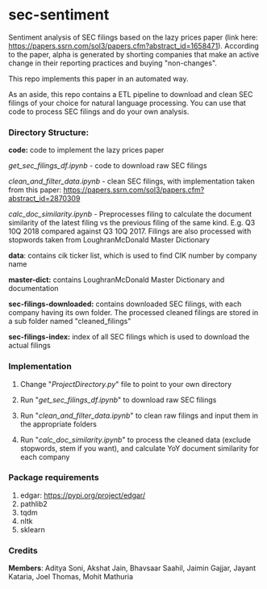 # sec-sentiment
Sentiment analysis of SEC filings based on the lazy prices paper (link here: https://papers.ssrn.com/sol3/papers.cfm?abstract_id=1658471). 
According to the paper, alpha is generated by shorting companies that make an active change in their reporting practices and buying "non-changes". 

This repo implements this paper in an automated way.

As an aside, this repo contains a ETL pipeline to download and clean SEC filings of your choice for natural language processing. You can use that code to process SEC filings and do your own analysis. 

### Directory Structure:
**code:** code to implement the lazy prices paper
  
  _get_sec_filings_df.ipynb_ - code to download raw SEC filings
  
  _clean_and_filter_data.ipynb_ - clean SEC filings, with implementation taken from this paper: https://papers.ssrn.com/sol3/papers.cfm?abstract_id=2870309
  
  _calc_doc_similarity.ipynb_ - Preprocesses filing to calculate the document similarity of the latest filing vs the previous filing of the same kind. E.g. Q3 10Q 2018 compared against Q3 10Q 2017. Filings are also processed with stopwords taken from LoughranMcDonald Master Dictionary

**data**: contains cik ticker list, which is used to find CIK number by company name

**master-dict:** contains LoughranMcDonald Master Dictionary and documentation

**sec-filings-downloaded:** contains downloaded SEC filings, with each company having its own folder. The processed cleaned filings are stored in a sub folder named "cleaned_filings"

**sec-filings-index:** index of all SEC filings which is used to download the actual filings 


### Implementation
1) Change "_ProjectDirectory.py_" file to point to your own directory 

2) Run "_get_sec_filings_df.ipynb_" to download raw SEC filings

3) Run "_clean_and_filter_data.ipynb_" to clean raw filings and input them in the appropriate folders

4) Run "_calc_doc_similarity.ipynb_" to process the cleaned data (exclude stopwords, stem if you want), and calculate YoY document similarity for each company


### Package requirements
1) edgar: https://pypi.org/project/edgar/
2) pathlib2
3) tqdm
4) nltk
5) sklearn

### Credits

**Members**:
Aditya Soni,
Akshat Jain,
Bhavsaar Saahil,
Jaimin Gajjar,
Jayant Kataria,
Joel Thomas,
Mohit Mathuria
